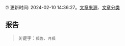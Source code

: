 :alarm_clock: 更新时间: 2024-02-10 14:36:27。[文章来源](/README.md)、[文章分类](/TAGS.md)

## 报告


> 关键字：`报告`、`月报`



